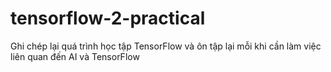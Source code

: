 # tensorflow-2-practical
Ghi chép lại quá trình học tập TensorFlow và ôn tập lại mỗi khi cần làm việc liên quan đến AI và TensorFlow
